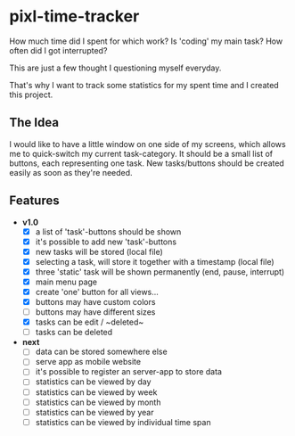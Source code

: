 # pixl-time-tracker

How much time did I spent for which work? Is 'coding' my main task? How often did I got interrupted?

This are just a few thought I questioning myself everyday.

That's why I want to track some statistics for my spent time and I created this project.

## The Idea

I would like to have a little window on one side of my screens, which allows me to quick-switch my current task-category. It should be a small list of buttons, each representing one task. New tasks/buttons should be created easily as soon as they're needed.

## Features

-  **v1.0**
   -  [x] a list of 'task'-buttons should be shown
   -  [x] it's possible to add new 'task'-buttons
   -  [x] new tasks will be stored (local file)
   -  [x] selecting a task, will store it together with a timestamp (local file)
   -  [x] three 'static' task will be shown permanently (end, pause, interrupt)
   -  [x] main menu page
   -  [x] create 'one' button for all views...
   -  [x] buttons may have custom colors
   -  [ ] buttons may have different sizes
   -  [x] tasks can be edit / ~deleted~
   -  [ ] tasks can be deleted
-  **next**
   -  [ ] data can be stored somewhere else
   -  [ ] serve app as mobile website
   -  [ ] it's possible to register an server-app to store data
   -  [ ] statistics can be viewed by day
   -  [ ] statistics can be viewed by week
   -  [ ] statistics can be viewed by month
   -  [ ] statistics can be viewed by year
   -  [ ] statistics can be viewed by individual time span
